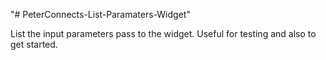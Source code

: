 "# PeterConnects-List-Paramaters-Widget" 

List the input parameters pass to the widget.
Useful for testing and also to get started.

